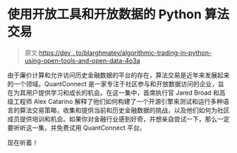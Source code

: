 # 使用开放工具和开放数据的 Python 算法交易

> 原文:[https://dev . to/blarghmatey/algorithmic-trading-in-python-using-open-tools-and-open-data-4o3a](https://dev.to/blarghmatey/algorithmic-trading-in-python-using-open-tools-and-open-data-4o3a)

由于廉价计算和允许访问历史金融数据的平台的存在，算法交易是近年来发展起来的一个领域。QuantConnect 是一家专注于社区参与和开放数据访问的企业，旨在为其用户提供学习和成长的机会。在这一集中，首席执行官 Jared Broad 和高级工程师 Alex Catarino 解释了他们如何构建了一个开源引擎来测试和运行多种语言的算法交易策略，收集和提供当前和历史金融数据的挑战，以及他们如何为社区成员提供培训和机会。如果你对金融行业感到好奇，并想亲自尝试一下，那么一定要听听这一集，并免费试用 QuantConnect 平台。

现在听着！